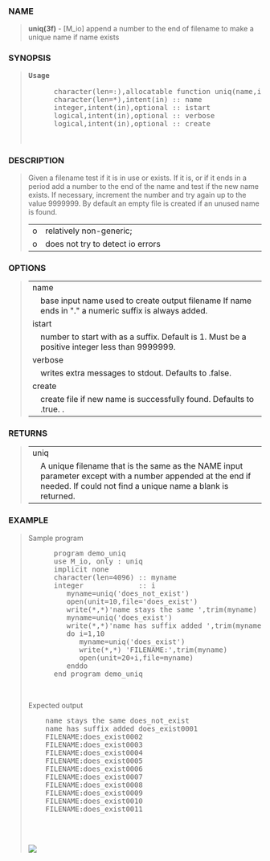 <?
<body>
  <a name="top" id="top"></a>
  <div id="Container">
    <div id="Content">
      <div class="c49">
      </div><a name="0"></a>
      <h3><a name="0">NAME</a></h3>
      <blockquote>
        <b>uniq(3f)</b> - [M_io] append a number to the end of filename to make a unique name if name exists
      </blockquote><a name="contents" id="contents"></a>
      <h3><a name="8">SYNOPSIS</a></h3>
      <blockquote>
        <pre>
<b>Usage</b>
<br />      character(len=:),allocatable function uniq(name,istart,verbose,create)
      character(len=*),intent(in) :: name
      integer,intent(in),optional :: istart
      logical,intent(in),optional :: verbose
      logical,intent(in),optional :: create
<br />
</pre>
      </blockquote><a name="2"></a>
      <h3><a name="2">DESCRIPTION</a></h3>
      <blockquote>
        Given a filename test if it is in use or exists. If it is, or if it ends in a period add a number to the end of the name and test if the new name
        exists. If necessary, increment the number and try again up to the value 9999999. By default an empty file is created if an unused name is found.
        <table cellpadding="3">
          <!-- tsb: Given a filename test if it is in use or exists. If it is, or if it
 -->
          <tr valign="top">
            <td width="3%">o</td>
            <td>relatively non-generic;</td>
          </tr>
          <tr valign="top">
            <td width="3%">o</td>
            <td>does not try to detect io errors</td>
          </tr>
        </table>
      </blockquote><a name="3"></a>
      <h3><a name="3">OPTIONS</a></h3>
      <blockquote>
        <table cellpadding="3">
          <tr valign="top">
            <td class="c50" colspan="2">name</td>
          </tr>
          <tr valign="top">
            <td width="3%"></td>
            <td>base input name used to create output filename If name ends in "." a numeric suffix is always added.</td>
          </tr>
          <tr valign="top">
            <td class="c50" colspan="2">istart</td>
          </tr>
          <tr valign="top">
            <td width="3%"></td>
            <td>number to start with as a suffix. Default is 1. Must be a positive integer less than 9999999.</td>
          </tr>
          <tr valign="top">
            <td class="c50" colspan="2">verbose</td>
          </tr>
          <tr valign="top">
            <td width="3%"></td>
            <td>writes extra messages to stdout. Defaults to .false.</td>
          </tr>
          <tr valign="top">
            <td class="c50" colspan="2">create</td>
          </tr>
          <tr valign="top">
            <td width="3%"></td>
            <td>create file if new name is successfully found. Defaults to .true. .</td>
          </tr>
        </table>
      </blockquote><a name="4"></a>
      <h3><a name="4">RETURNS</a></h3>
      <blockquote>
        <table cellpadding="3">
          <tr valign="top">
            <td class="c50" colspan="2">uniq</td>
          </tr>
          <tr valign="top">
            <td width="3%"></td>
            <td>A unique filename that is the same as the NAME input parameter except with a number appended at the end if needed. If could not find a
            unique name a blank is returned.</td>
          </tr>
        </table>
      </blockquote><a name="5"></a>
      <h3><a name="5">EXAMPLE</a></h3>
      <blockquote>
        Sample program
        <pre>
      program demo_uniq
      use M_io, only : uniq
      implicit none
      character(len=4096) :: myname
      integer             :: i
         myname=uniq('does_not_exist')
         open(unit=10,file='does_exist')
         write(*,*)'name stays the same ',trim(myname)
         myname=uniq('does_exist')
         write(*,*)'name has suffix added ',trim(myname)
         do i=1,10
            myname=uniq('does_exist')
            write(*,*) 'FILENAME:',trim(myname)
            open(unit=20+i,file=myname)
         enddo
      end program demo_uniq
<br />
</pre>Expected output
        <pre>
    name stays the same does_not_exist
    name has suffix added does_exist0001
    FILENAME:does_exist0002
    FILENAME:does_exist0003
    FILENAME:does_exist0004
    FILENAME:does_exist0005
    FILENAME:does_exist0006
    FILENAME:does_exist0007
    FILENAME:does_exist0008
    FILENAME:does_exist0009
    FILENAME:does_exist0010
    FILENAME:does_exist0011
<br />
</pre>
      <br />
      <div class="c49"><img src="images/uniq.3m_io.gif" /></div>
    </div>
  </div>
</body>
